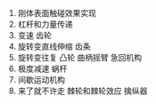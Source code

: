 1. 刚体表面触碰效果实现
2. 杠杆和力量传递
3. 变速 齿轮
4. 旋转变直线伸缩 齿条
5. 旋转变往复 凸轮 曲柄摇臂 急回机构
6. 极度减速 蜗杆
7. 间歇运动机构 
8. 来了就不许走 棘轮和棘轮效应 擒纵器